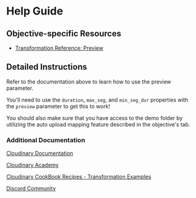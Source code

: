 # Help Guide

## Objective-specific Resources
- [Transformation Reference: Preview](https://cloudinary.com/documentation/transformation_reference?utm_source=twilio&utm_medium=event&utm_campaign=cloudinary-twilioquest-2021#e_preview)

## Detailed Instructions
Refer to the documentation above to learn how to use the preview parameter.

You'll need to use the `duration`, `max_seg`, and `min_seg_dur` properties with the `preview` parameter to get this to work!

You should also make sure that you have access to the demo folder by utilizing the auto upload mapping feature described in the objective's tab.

### Additional Documentation

[Cloudinary Documentation](https://cloudinary.com/documentation?utm_source=twilio&utm_medium=event&utm_campaign=cloudinary-twilioquest-2021)

[Cloudinary Academy](https://training.cloudinary.com?utm_source=twilio&utm_medium=event&utm_campaign=cloudinary-twilioquest-2021)

[Cloudinary CookBook Recipes - Transformation Examples](https://cloudinary.com/cookbook?utm_source=twilio&utm_medium=event&utm_campaign=cloudinary-twilioquest-2021)

[Discord Community](https://discord.gg/CCsubwFbvd)